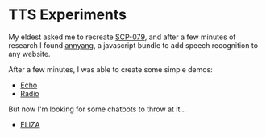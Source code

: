 TTS Experiments
======

My eldest asked me to recreate [SCP-079](http://scpwiki.com/scp-079), and after a few minutes of research I found [annyang](https://www.talater.com/annyang/), a javascript bundle to add speech recognition to any website.

After a few minutes, I was able to create some simple demos:

* [Echo](echo.html)
* [Radio](radio.html)

But now I'm looking for some chatbots to throw at it...

* [ELIZA](./ELIZA)
